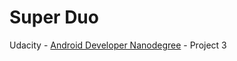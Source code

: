 # Super Duo
Udacity - [Android Developer Nanodegree](https://www.udacity.com/nanodegree) - Project 3
